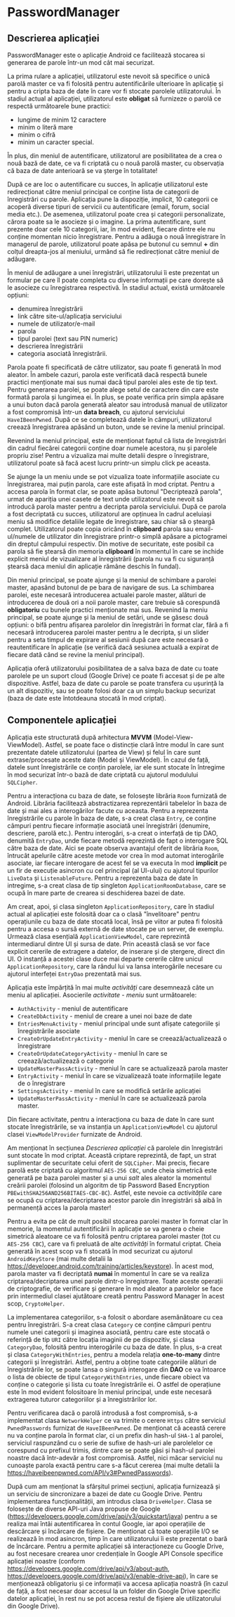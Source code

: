 # PasswordManager

## Descrierea aplicației
PasswordManager este o aplicație Android ce facilitează stocarea si generarea de parole într-un mod cât mai securizat.

La prima rulare a aplicației, utilizatorul este nevoit să specifice o unică parolă master ce va fi folosită pentru autentificările ulterioare în aplicație și pentru a cripta baza de date în care vor fi stocate parolele utilizatorului. În stadiul actual al aplicației, utilizatorul este **obligat** să furnizeze o parolă ce respectă următoarele bune practici:
  - lungime de minim 12 caractere
  - minim o literă mare
  - minim o cifră
  - minim un caracter special.

În plus, din meniul de autentificare, utilizatorul are posibilitatea de a crea o nouă bază de date, ce va fi criptată cu o nouă parolă master, cu observația că baza de date anterioară se va șterge în totalitate!

După ce are loc o autentificare cu succes, în aplicație utilizatorul este redirecționat către meniul principal ce conține lista de categorii de înregistrări cu parole. Aplicația pune la dispoziție, implicit, 10 categorii ce acoperă diverse tipuri de servicii cu autentificare (email, forum, social media etc.). De asemenea, utilizatorul poate crea și categorii personalizate, cărora poate sa le asocieze și o imagine.  La prima autentificare, sunt prezente doar cele 10 categorii, iar, în mod evident, fiecare dintre ele nu conține momentan nicio înregistrare. Pentru a adăuga o nouă înregistrare în managerul de parole, utilizatorul poate apăsa pe butonul cu semnul **+** din colțul dreapta-jos al meniului, urmând să fie redirecționat către meniul de adăugare.

În meniul de adăugare a unei înregistrări, utilizatorului îi este prezentat un formular pe care îl poate completa cu diverse informații pe care dorește să le asocieze cu înregistrarea respectivă. În stadiul actual, există următoarele opțiuni:
  - denumirea înregistrării
  - link către site-ul/aplicația serviciului
  - numele de utilizator/e-mail
  - parola
  - tipul parolei (text sau PIN numeric)
  - descrierea înregistrării
  - categoria asociată înregistrării.

Parola poate fi specificată de către utilizator, sau poate fi generată în mod aleator. În ambele cazuri, parola este verificată dacă respectă bunele practici menționate mai sus numai dacă tipul parolei ales este de tip text. Pentru generarea parolei, se poate alege setul de caractere din care este formată parola și lungimea ei. În plus, se poate verifica prin simpla apăsare a unui buton dacă parola generată aleator sau introdusă manual de utilizator a fost compromisă într-un **data breach**, cu ajutorul serviciului `HaveIBeenPwned`. După ce se completează datele în câmpuri, utilizatorul creează înregistrarea apăsând un buton, unde se revine la meniul principal.

Revenind la meniul principal, este de menționat faptul că lista de înregistrări din cadrul fiecărei categorii conține doar numele acestora, nu și parolele propriu zise! Pentru a vizualiza mai multe detalii despre o înregistrare, utilizatorul poate să facă acest lucru printr-un simplu click pe aceasta.

Se ajunge la un meniu unde se pot vizualiza toate informațiile asociate cu înregistrarea, mai puțin parola, care este afișată în mod criptat. Pentru a accesa parola în format clar, se poate apăsa butonul "Decriptează parola", urmat de apariția unei casete de text unde utilizatorul este nevoit să introducă parola master pentru a decripta parola serviciului. După ce parola a fost decriptată cu succes, utilizatorul are opținuea în cadrul aceluiași meniu să modifice detaliile legate de înregistrare, sau chiar să o șteargă complet. Utilizatorul poate copia oricând în **clipboard** parola sau email-ul/numele de utilizator din înregistrare printr-o simplă apăsare a pictogramei din dreptul câmpului respectiv. Din motive de securitate, este posibil ca parola să fie ștearsă din memoria **clipboard** în momentul în care se inchide explicit meniul de vizualizare al înregistrării (parola nu va fi cu siguranță ștearsă daca meniul din aplicație rămâne deschis în fundal). 

Din meniul principal, se poate ajunge și la meniul de schimbare a parolei master, apasând butonul de pe bara de navigare de sus. La schimbarea parolei, este necesară introducerea actualei parole master, alături de introducerea de două ori a noii parole master, care trebuie să corespundă **obligatoriu** cu bunele practici menționate mai sus. Revenind la meniu principal, se poate ajunge și la meniul de setări, unde se găsesc două opțiuni: o bifă pentru afișarea parolelor din înregistrări în format clar, fără a fi necesară introducerea parolei master pentru a le decripta, și un slider pentru a seta timpul de expirare al sesiunii după care este necesară o reautentificare în aplicație (se verifică dacă sesiunea actuală a expirat de fiecare dată când se revine la meniul principal).

Aplicația oferă utilizatorului posibilitatea de a salva baza de date cu toate parolele pe un suport cloud (Google Drive) ce poate fi accesat și de pe alte dispozitive. Astfel, baza de date cu parole se poate transfera cu ușurință la un alt dispozitiv, sau se poate folosi doar ca un simplu backup securizat (baza de date este întotdeauna stocată în mod criptat).

## Componentele aplicației
Aplicația este structurată după arhitectura **MVVM** (Model-View-ViewModel). Astfel, se poate face o distincție clară între modul în care sunt prezentate datele utilizatorului (partea de View) și felul în care sunt extrase/procesate aceste date (Model și ViewModel). În cazul de față, datele sunt înregistrările ce conțin parolele, iar ele sunt stocate în întregime în mod securizat într-o bază de date criptată cu ajutorul modulului `SQLCipher`.

Pentru a interacționa cu baza de date, se folosește librăria `Room` furnizată de Android. Librăria facilitează abstractizarea reprezentării tabelelor în baza de date și mai ales a interogărilor facute cu aceasta. Pentru a reprezenta înregistrările cu parole în baza de date, s-a creat clasa `Entry`, ce conține câmpuri pentru fiecare informație asociată unei înregistrări (denumire, descriere, parolă etc.). Pentru interogări, s-a creat o interfață de tip DAO, denumită `EntryDao`, unde fiecare metodă reprezintă de fapt o interogare SQL către baza de date. Aici se poate observa avantajul oferit de librăria `Room`, întrucât apelurile către aceste metode vor crea în mod automat interogările asociate, iar fiecare interogare de acest fel se va executa în mod **implicit** pe un fir de execuție asincron cu cel principal (al UI-ului) cu ajutorul tipurilor `LiveData` și `ListenableFuture`. Pentru a reprezenta baza de date în intregime, s-a creat clasa de tip singleton `ApplicationRoomDatabase`, care se ocupă în mare parte de crearea si deschiderea bazei de date.

Am creat, apoi, și clasa singleton `ApplicationRepository`, care în stadiul actual al aplicației este folosită doar ca o clasă "învelitoare" pentru operațiunile cu baza de date stocată local, însă pe viitor ar putea fi folosită pentru a accesa o sursă externă de date stocate pe un server, de exemplu. Urmează clasa esențială `ApplicationViewModel`, care reprezintă intermediarul dintre UI și sursa de date. Prin această clasă se vor face explicit cererile de extragere a datelor, de inserare și de ștergere, direct din UI. O instanță a acestei clase duce mai departe cererile către unicul `ApplicationRepository`, care la rândul lui va lansa interogările necesare cu ajutorul interfeței `EntryDao` prezentată mai sus.

Aplicația este împărțită în mai multe *activități* care desemnează câte un meniu al aplicației. Asocierile *activitate - meniu* sunt următoarele:
  - `AuthActivity`                   - meniul de autentificare
  - `CreateDbActivity`               - meniul de creare a unei noi baze de date
  - `EntriesMenuActivity`            - meniul principal unde sunt afișate categoriile și înregistrările asociate
  - `CreateOrUpdateEntryActivity`    - meniul în care se creează/actualizează o înregistrare
  - `CreateOrUpdateCategoryActivity` - meniul în care se creează/actualizează o categorie
  - `UpdateMasterPassActivity`       - meniul în care se actualizează parola master
  - `EntryActivity`                  - meniul în care se vizualizează toate informațiile legate de o înregistrare
  - `SettingsActivity`               - meniul în care se modifică setările aplicației
  - `UpdateMasterPassActivity`       - meniul în care se actualizează parola master.

Din fiecare activitate, pentru a interacționa cu baza de date în care sunt stocate înregistrările, se va instanția un `ApplicationViewModel` cu ajutorul clasei `ViewModelProvider` furnizate de Android.

Am menționat în secțiunea *Descrierea aplicației* că parolele din înregistrări sunt stocate în mod criptat. Această criptare reprezintă, de fapt, un strat suplimentar de securitate celui oferit de `SQLCipher`. Mai precis, fiecare parolă este criptată cu algoritmul `AES-256 CBC`, unde cheia simetrică este generată pe baza parolei master și a unui *salt* ales aleator la momentul creării parolei (folosind un algoritm de tip Password Based Encryption `PBEwithSHA256AND256BITAES-CBC-BC`). Astfel, este nevoie ca *activitățile* care se ocupă cu criptarea/decriptarea acestor parole din înregistrări să aibă în permanență acces la parola master! 

Pentru a evita pe cât de mult posibil stocarea parolei master în format clar în memorie, la momentul autentificării în aplicație se va genera o cheie simetrică aleatoare ce va fi folosită pentru criptarea parolei master (tot cu `AES-256 CBC`), care va fi preluată de alte *activități* în formatul criptat. Cheia generată în acest scop va fi stocată în mod securizat cu ajutorul `AndroidKeyStore` (mai multe detalii la https://developer.android.com/training/articles/keystore). În acest mod, parola master va fi decriptată **numai** în momentul în care se va realiza criptarea/decriptarea unei parole dintr-o înregistrare. Toate aceste operații de criptografie, de verificare și generare în mod aleator a parolelor se face prin intermediul clasei ajutătoare creată pentru Password Manager în acest scop, `CryptoHelper`.

La implementarea categoriilor, s-a folosit o abordare asemănătoare cu cea pentru înregistrări. S-a creat clasa `Category` ce conține câmpuri pentru numele unei categorii și imaginea asociată, pentru care este stocată o referință de tip `URI` către locația imaginii de pe dispozitiv, și clasa `CategoryDao`, folosită pentru interogările cu baza de date. În plus, s-a creat și clasa `CategoryWithEntries`, pentru a modela relația **one-to-many** dintre categorii și înregistrări. Astfel, pentru a obține toate categoriile alături de înregistrările lor, se poate lansa o singură interogare din **DAO** ce va întoarce o lista de obiecte de tipul `CategoryWithEntries`, unde fiecare obiect va conține o categorie și lista cu toate înregistrările ei. O astfel de operațiune este în mod evident folositoare în meniul principal, unde este necesară extragerea tuturor categoriilor și a înregistrărilor lor.

Pentru verificarea dacă o parolă introdusă a fost compromisă, s-a implementat clasa `NetworkHelper` ce va trimite o cerere `Https` către serviciul `PwnedPasswords` furnizat de `HaveIBeenPwned`. De menționat că această cerere nu va conține parola în format clar, ci un prefix din hash-ul `SHA-1` al parolei, serviciul raspunzând cu o serie de sufixe de hash-uri ale parolelelor ce corespund cu prefixul trimis, dintre care se poate găsi și hash-ul parolei noastre dacă într-adevăr a fost compromisă. Astfel, nici măcar serviciul nu cunoaște parola exactă pentru care s-a făcut cererea (mai multe detalii la https://haveibeenpwned.com/API/v3#PwnedPasswords).

După cum am menționat la sfârșitul primei secțiuni, aplicația furnizează și un serviciu de sincronizare a bazei de date cu Google Drive. Pentru implementarea funcționalității, am introdus clasa `DriveHelper`. Clasa se folosește de diverse API-uri Java propuse de Google (https://developers.google.com/drive/api/v3/quickstart/java) pentru a se realiza mai întâi autentificarea în contul Google, iar apoi operațiile de descărcare și încărcare de fișiere. De menționat că toate operațiile I/O se realizează în mod asincron, timp în care utilizatorului îi este prezentat o bară de încărcare. Pentru a permite aplicației să interacționeze cu Google Drive, au fost necesare crearea unor credențiale în Google API Console specifice aplicației noastre (conform https://developers.google.com/drive/api/v3/about-auth, https://developers.google.com/drive/api/v3/enable-drive-api), în care se menționează obligatoriu și ce informații va accesa aplicația noastră (în cazul de față, a fost necesar doar accesul la un folder din Google Drive specific datelor aplicației, în rest nu se pot accesa restul de fișiere ale utilizatorului din Google Drive). 

